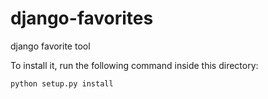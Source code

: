django-favorites
================

django favorite tool


To install it, run the following command inside this directory:

    python setup.py install